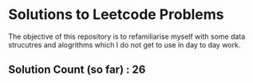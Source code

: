 # Solutions to Leetcode Problems

The objective of this repository is to refamiliarise myself with some data strucutres and alogrithms which I do not get to use in day to day work. 


## Solution Count (so far) : 26
